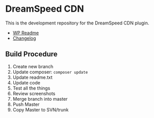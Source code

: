 DreamSpeed CDN
==========

This is the development repository for the DreamSpeed CDN plugin.

* [WP Readme](readme.txt)
* [Changelog](changelog.txt)

## Build Procedure

1. Create new branch
2. Update composer: `composer update`
3. Update readme.txt
4. Update code
5. Test all the things
6. Review screenshots
7. Merge branch into master
8. Push Master
9. Copy Master to SVN/trunk